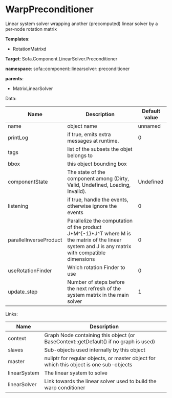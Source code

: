 # WarpPreconditioner

Linear system solver wrapping another (precomputed) linear solver by a per-node rotation matrix


__Templates__:

- RotationMatrixd

__Target__: Sofa.Component.LinearSolver.Preconditioner

__namespace__: sofa::component::linearsolver::preconditioner

__parents__: 

- MatrixLinearSolver

Data: 

<table>
<thead>
    <tr>
        <th>Name</th>
        <th>Description</th>
        <th>Default value</th>
    </tr>
</thead>
<tbody>
	<tr>
		<td>name</td>
		<td>
object name
</td>
		<td>unnamed</td>
	</tr>
	<tr>
		<td>printLog</td>
		<td>
if true, emits extra messages at runtime.
</td>
		<td>0</td>
	</tr>
	<tr>
		<td>tags</td>
		<td>
list of the subsets the objet belongs to
</td>
		<td></td>
	</tr>
	<tr>
		<td>bbox</td>
		<td>
this object bounding box
</td>
		<td></td>
	</tr>
	<tr>
		<td>componentState</td>
		<td>
The state of the component among (Dirty, Valid, Undefined, Loading, Invalid).
</td>
		<td>Undefined</td>
	</tr>
	<tr>
		<td>listening</td>
		<td>
if true, handle the events, otherwise ignore the events
</td>
		<td>0</td>
	</tr>
	<tr>
		<td>parallelInverseProduct</td>
		<td>
Parallelize the computation of the product J*M^{-1}*J^T where M is the matrix of the linear system and J is any matrix with compatible dimensions
</td>
		<td>0</td>
	</tr>
	<tr>
		<td>useRotationFinder</td>
		<td>
Which rotation Finder to use
</td>
		<td>0</td>
	</tr>
	<tr>
		<td>update_step</td>
		<td>
Number of steps before the next refresh of the system matrix in the main solver
</td>
		<td>1</td>
	</tr>

</tbody>
</table>

Links: 

| Name | Description |
| ---- | ----------- |
|context|Graph Node containing this object (or BaseContext::getDefault() if no graph is used)|
|slaves|Sub-objects used internally by this object|
|master|nullptr for regular objects, or master object for which this object is one sub-objects|
|linearSystem|The linear system to solve|
|linearSolver|Link towards the linear solver used to build the warp conditioner|



